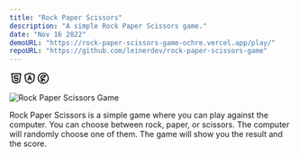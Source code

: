```yaml
---
title: "Rock Paper Scissors"
description: "A simple Rock Paper Scissors game."
date: "Nov 16 2022"
demoURL: "https://rock-paper-scissors-game-ochre.vercel.app/play/"
repoURL: "https://github.com/leinerdev/rock-paper-scissors-game"
---
```


<div style="display: flex;">
  <svg  xmlns="http://www.w3.org/2000/svg"  width="24"  height="24"  viewBox="0 0 24 24"  fill="none"  stroke="currentColor"  stroke-width="2"  stroke-linecap="round"  stroke-linejoin="round"  class="icon icon-tabler icons-tabler-outline icon-tabler-brand-html5"><path stroke="none" d="M0 0h24v24H0z" fill="none"/><path d="M20 4l-2 14.5l-6 2l-6 -2l-2 -14.5z" /><path d="M15.5 8h-7l.5 4h6l-.5 3.5l-2.5 .75l-2.5 -.75l-.1 -.5" /></svg>
  <svg xmlns="http://www.w3.org/2000/svg"  width="24"  height="24"  viewBox="0 0 24 24"  fill="none"  stroke="currentColor"  stroke-width="2"  stroke-linecap="round"  stroke-linejoin="round"  class="icon icon-tabler icons-tabler-outline icon-tabler-brand-angular"><path stroke="none" d="M0 0h24v24H0z" fill="none"/><path d="M5.428 17.245l6.076 3.471a1 1 0 0 0 .992 0l6.076 -3.471a1 1 0 0 0 .495 -.734l1.323 -9.704a1 1 0 0 0 -.658 -1.078l-7.4 -2.612a1 1 0 0 0 -.665 0l-7.399 2.613a1 1 0 0 0 -.658 1.078l1.323 9.704a1 1 0 0 0 .495 .734z" /><path d="M9 15l3 -8l3 8" /><path d="M10 13h4" /></svg>
  <svg  xmlns="http://www.w3.org/2000/svg"  width="24"  height="24"  viewBox="0 0 24 24"  fill="none"  stroke="currentColor"  stroke-width="2"  stroke-linecap="round"  stroke-linejoin="round"  class="icon icon-tabler icons-tabler-outline icon-tabler-brand-sass"><path stroke="none" d="M0 0h24v24H0z" fill="none"/><path d="M12 12m-9 0a9 9 0 1 0 18 0a9 9 0 1 0 -18 0" /><path d="M12 10.523c2.46 -.826 4 -.826 4 -2.155c0 -1.366 -1.347 -1.366 -2.735 -1.366c-1.91 0 -3.352 .49 -4.537 1.748c-.848 .902 -1.027 2.449 -.153 3.307c.973 .956 3.206 1.789 2.884 3.493c-.233 1.235 -1.469 1.823 -2.617 1.202c-.782 -.424 -.454 -1.746 .626 -2.512s2.822 -.992 4.1 -.24c.98 .575 1.046 1.724 .434 2.193" /></svg>
</div>

![Rock Paper Scissors Game](/rock-paper-scissors.png)

Rock Paper Scissors is a simple game where you can play against the computer. You can choose between rock, paper, or scissors. The computer will randomly choose one of them. The game will show you the result and the score.